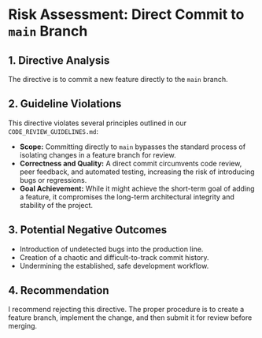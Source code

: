 # Risk Assessment: Direct Commit to `main` Branch

## 1. Directive Analysis
The directive is to commit a new feature directly to the `main` branch.

## 2. Guideline Violations
This directive violates several principles outlined in our `CODE_REVIEW_GUIDELINES.md`:
- **Scope:** Committing directly to `main` bypasses the standard process of isolating changes in a feature branch for review.
- **Correctness and Quality:** A direct commit circumvents code review, peer feedback, and automated testing, increasing the risk of introducing bugs or regressions.
- **Goal Achievement:** While it might achieve the short-term goal of adding a feature, it compromises the long-term architectural integrity and stability of the project.

## 3. Potential Negative Outcomes
- Introduction of undetected bugs into the production line.
- Creation of a chaotic and difficult-to-track commit history.
- Undermining the established, safe development workflow.

## 4. Recommendation
I recommend rejecting this directive. The proper procedure is to create a feature branch, implement the change, and then submit it for review before merging.